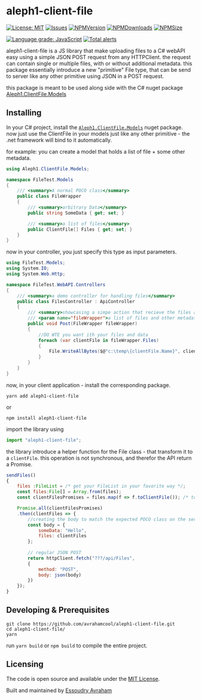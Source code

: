 # aleph1-client-file

[![License: MIT](https://img.shields.io/badge/License-MIT-yellow.svg)](https://opensource.org/licenses/MIT)
[![Issues](https://img.shields.io/github/issues/avrahamcool/aleph1-client-file.svg?style=flat)](https://github.com/avrahamcool/aleph1-client-file/issues)
[![NPMVersion](https://img.shields.io/npm/v/aleph1-client-file.svg?style=flat)](https://www.npmjs.com/package/aleph1-client-file)
[![NPMDownloads](https://img.shields.io/npm/dt/aleph1-client-file.svg?style=flat)](https://www.npmjs.com/package/aleph1-client-file) 
[![NPMSize](https://img.shields.io/bundlephobia/min/aleph1-client-file.svg?style=flat)](https://www.npmjs.com/package/aleph1-client-file)

[![Language grade: JavaScript](https://img.shields.io/lgtm/grade/javascript/g/avrahamcool/aleph1-client-file.svg?logo=lgtm&logoWidth=18)](https://lgtm.com/projects/g/avrahamcool/aleph1-client-file/context:javascript)
[![Total alerts](https://img.shields.io/lgtm/alerts/g/avrahamcool/aleph1-client-file.svg?logo=lgtm&logoWidth=18)](https://lgtm.com/projects/g/avrahamcool/aleph1-client-file/alerts/)

aleph1-client-file is a JS library that make uploading files to a C# webAPI easy using a simple JSON POST request from any HTTPClient.
the request can contain single or multiple files, with or without additional metadata.
this package essentially introduce a new "primitive" File type, that can be send to server like any other primitive using JSON in a POST request.

this package is meant to be used along side with the C# nuget package [Aleph1.ClientFile.Models](https://www.nuget.org/packages/Aleph1.ClientFile.Models/)

## Installing

In your C# project, install the [`Aleph1.ClientFile.Models`](https://www.nuget.org/packages/Aleph1.ClientFile.Models/) nuget package.
now just use the ClientFile in your models just like any other primitive - the .net framework will bind to it automatically.

for example: you can create a model that holds a list of file + some other metadata.

```csharp
using Aleph1.ClientFile.Models;

namespace FileTest.Models
{
    /// <summary>A normal POCO class</summary>
    public class FileWrapper
    {
        /// <summary>arbitrary Data</summary>
        public string SomeData { get; set; }

        /// <summary>a list of files</summary>
        public ClientFile[] Files { get; set; }
    }
}
```

now in your controller, you just specify this type as input parameters.

```csharp
using FileTest.Models;
using System.IO;
using System.Web.Http;

namespace FileTest.WebAPI.Controllers
{
    /// <summary>a demo controller for handling files</summary>
    public class FilesController : ApiController
    {
        /// <summary>showcasing a simpe action that recieve the files and data sended via a simple POST</summary>
        /// <param name="fileWrapper">a list of files and other metadata</param>
        public void Post(FileWrapper fileWrapper)
        {
            //DO WTE you want ith your files and data
            foreach (var clientFile in fileWrapper.Files)
            {
                File.WriteAllBytes($@"c:\temp\{clientFile.Name}", clientFile.Content);
            }
        }
    }
}
```


now, in your client application - install the corresponding package.

```shell
yarn add aleph1-client-file
```
or
```shell
npm install aleph1-client-file
```
import the library using

```javascript
import "aleph1-client-file";
```
the library introduce a helper function for the File class - that transform it to a `clientFile`.
this operation is not synchronous, and therefor the API return a Promise.

```javascript
sendFiles()
{
    files :FileList = /* get your FileList in your favorite way */;
    const files:File[] = Array.from(files);
    const clientFilesPromises = files.map(f => f.toClientFile()); /* toClientFile is a helper function on the File class*/

    Promise.all(clientFilesPromises)
    .then(clientFiles => {
        //creating the body to match the expected POCO class on the server
        const body = {
            someData: "Hello",
            files: clientFiles
        };
        
        // regular JSON POST
        return httpClient.fetch("???/api/Files",
        {
            method: "POST",
            body: json(body)
        })
    });
}
```


## Developing & Prerequisites

```shell
git clone https://github.com/avrahamcool/aleph1-client-file.git
cd aleph1-client-file/
yarn
```
run `yarn build` or `npm build` to compile the entire project.

## Licensing

The code is open source and available under the [MIT License](LICENSE.md).

Built and maintained by [Essoudry Avraham](https://github.com/avrahamcool)